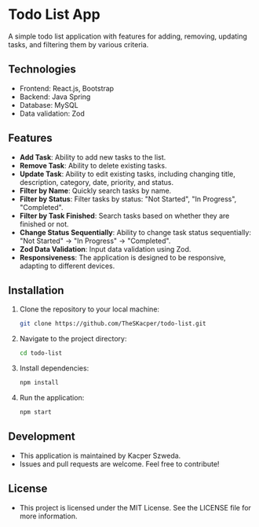 # Todo List App

A simple todo list application with features for adding, removing, updating tasks, and filtering them by various criteria.

## Technologies

- Frontend: React.js, Bootstrap
- Backend: Java Spring
- Database: MySQL
- Data validation: Zod

## Features

- **Add Task**: Ability to add new tasks to the list.
- **Remove Task**: Ability to delete existing tasks.
- **Update Task**: Ability to edit existing tasks, including changing title, description, category, date, priority, and status.
- **Filter by Name**: Quickly search tasks by name.
- **Filter by Status**: Filter tasks by status: "Not Started", "In Progress", "Completed".
- **Filter by Task Finished**: Search tasks based on whether they are finished or not.
- **Change Status Sequentially**: Ability to change task status sequentially: "Not Started" -> "In Progress" -> "Completed".
- **Zod Data Validation**: Input data validation using Zod.
- **Responsiveness**: The application is designed to be responsive, adapting to different devices.

## Installation

1. Clone the repository to your local machine:

   ```bash
   git clone https://github.com/TheSKacper/todo-list.git

2. Navigate to the project directory:
   
   ```bash
   cd todo-list

4. Install dependencies:
   
   ```bash
   npm install

6. Run the application:

   ```bash
   npm start

## Development

- This application is maintained by Kacper Szweda.
- Issues and pull requests are welcome. Feel free to contribute!

## License

- This project is licensed under the MIT License. See the LICENSE file for more information.

